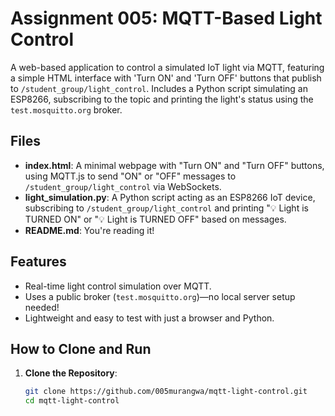 # Assignment 005: MQTT-Based Light Control

A web-based application to control a simulated IoT light via MQTT, featuring a simple HTML interface with 'Turn ON' and 'Turn OFF' buttons that publish to `/student_group/light_control`. Includes a Python script simulating an ESP8266, subscribing to the topic and printing the light's status using the `test.mosquitto.org` broker.

## Files
- **index.html**: A minimal webpage with "Turn ON" and "Turn OFF" buttons, using MQTT.js to send "ON" or "OFF" messages to `/student_group/light_control` via WebSockets.
- **light_simulation.py**: A Python script acting as an ESP8266 IoT device, subscribing to `/student_group/light_control` and printing "💡 Light is TURNED ON" or "💡 Light is TURNED OFF" based on messages.
- **README.md**: You're reading it!

## Features
- Real-time light control simulation over MQTT.
- Uses a public broker (`test.mosquitto.org`)—no local server setup needed!
- Lightweight and easy to test with just a browser and Python.

## How to Clone and Run
1. **Clone the Repository**:
   ```bash
   git clone https://github.com/005murangwa/mqtt-light-control.git
   cd mqtt-light-control
